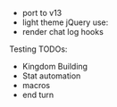 * port to v13
* light theme
jQuery use:
* render chat log hooks

Testing TODOs:

* Kingdom Building
* Stat automation
* macros
* end turn